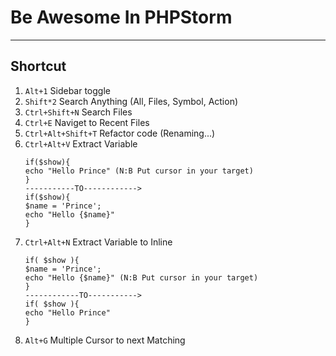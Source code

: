 # Be Awesome In PHPStorm
-------
## Shortcut
1. ```Alt+1``` Sidebar toggle
1. ```Shift*2``` Search Anything (All, Files, Symbol, Action)
1. ```Ctrl+Shift+N``` Search Files
1. ```Ctrl+E``` Naviget to Recent Files
1. ```Ctrl+Alt+Shift+T``` Refactor code (Renaming...)
1. ```Ctrl+Alt+V``` Extract Variable
    ```$xslt
    if($show){
    echo "Hello Prince" (N:B Put cursor in your target)
    }
    -----------TO------------>
    if($show){
    $name = 'Prince';
    echo "Hello {$name}"
    }
    ```
1. ```Ctrl+Alt+N``` Extract Variable to Inline
    ```$xslt
    if( $show ){
    $name = 'Prince';
    echo "Hello {$name}" (N:B Put cursor in your target)
    }
    ------------TO----------->
    if( $show ){
    echo "Hello Prince" 
    }
    ```
1. ```Alt+G``` Multiple Cursor to next Matching
